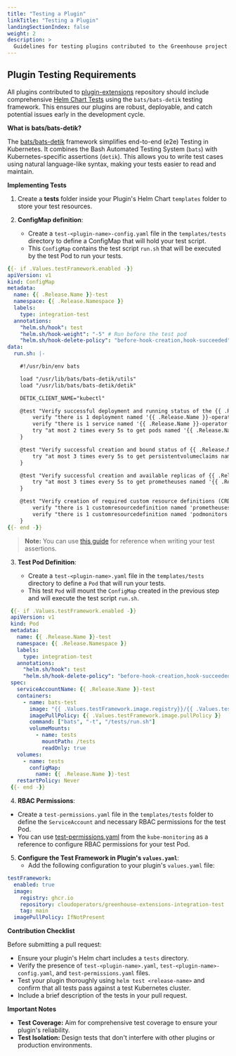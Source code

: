 ```yaml
---
title: "Testing a Plugin"
linkTitle: "Testing a Plugin"
landingSectionIndex: false
weight: 2
description: >
  Guidelines for testing plugins contributed to the Greenhouse project.
---
```


## Plugin Testing Requirements

All plugins contributed to [plugin-extensions](https://github.com/cloudoperators/greenhouse-extensions) repository should include comprehensive [Helm Chart Tests](https://helm.sh/docs/topics/chart_tests/) using the `bats/bats-detik` testing framework. This ensures our plugins are robust, deployable, and catch potential issues early in the development cycle.

**What is bats/bats-detik?**

The [bats/bats-detik](https://github.com/bats-core/bats-detik) framework simplifies end-to-end (e2e) Testing in Kubernetes. It combines the Bash Automated Testing System (`bats`) with Kubernetes-specific assertions (`detik`). This allows you to write test cases using natural language-like syntax, making your tests easier to read and maintain.

**Implementing Tests**

1. Create a **tests** folder inside your Plugin's Helm Chart `templates` folder to store your test resources.

2. **ConfigMap definition**:

   - Create a `test-<plugin-name>-config.yaml` file in the `templates/tests` directory to define a ConfigMap that will hold your test script.
   - This `ConfigMap` contains the test script `run.sh` that will be executed by the test Pod to run your tests.

```yaml
{{- if .Values.testFramework.enabled -}}
apiVersion: v1
kind: ConfigMap
metadata:
  name: {{ .Release.Name }}-test
  namespace: {{ .Release.Namespace }}
  labels:
    type: integration-test
  annotations:
    "helm.sh/hook": test
    "helm.sh/hook-weight": "-5" # Run before the test pod
    "helm.sh/hook-delete-policy": "before-hook-creation,hook-succeeded"
data:
  run.sh: |-

    #!/usr/bin/env bats

    load "/usr/lib/bats/bats-detik/utils"
    load "/usr/lib/bats/bats-detik/detik"

    DETIK_CLIENT_NAME="kubectl"

    @test "Verify successful deployment and running status of the {{ .Release.Name }}-operator pod" {
        verify "there is 1 deployment named '{{ .Release.Name }}-operator'"
        verify "there is 1 service named '{{ .Release.Name }}-operator'"
        try "at most 2 times every 5s to get pods named '{{ .Release.Name }}-operator' and verify that '.status.phase' is 'running'"
    }

    @test "Verify successful creation and bound status of {{ .Release.Name }} persistent volume claims" {
        try "at most 3 times every 5s to get persistentvolumeclaims named '{{ .Release.Name }}.*' and verify that '.status.phase' is 'Bound'"
    }

    @test "Verify successful creation and available replicas of {{ .Release.Name }} Prometheus resource" {
        try "at most 3 times every 5s to get prometheuses named '{{ .Release.Name }}' and verify that '.status.availableReplicas' is more than '0'"
    }

    @test "Verify creation of required custom resource definitions (CRDs) for {{ .Release.Name }}" {
        verify "there is 1 customresourcedefinition named 'prometheuses'"
        verify "there is 1 customresourcedefinition named 'podmonitors'"
    }
{{- end -}}
```

> **Note:** You can use [this guide](https://github.com/bats-core/bats-detik/blob/master/examples/bats/test_kubectl_and_oc.sh) for reference when writing your test assertions.

3. **Test Pod Definition**:

   - Create a `test-<plugin-name>.yaml` file in the `templates/tests` directory to define a `Pod` that will run your tests.
   - This test `Pod` will mount the `ConfigMap` created in the previous step and will execute the test script `run.sh`.

```yaml
 {{- if .Values.testFramework.enabled -}}
 apiVersion: v1
 kind: Pod
 metadata:
   name: {{ .Release.Name }}-test
   namespace: {{ .Release.Namespace }}
   labels:
     type: integration-test
   annotations:
     "helm.sh/hook": test
     "helm.sh/hook-delete-policy": "before-hook-creation,hook-succeeded"
 spec:
   serviceAccountName: {{ .Release.Name }}-test
   containers:
     - name: bats-test
       image: "{{ .Values.testFramework.image.registry}}/{{ .Values.testFramework.image.repository}}:{{ .Values.testFramework.image.tag }}"
       imagePullPolicy: {{ .Values.testFramework.image.pullPolicy }}
       command: ["bats", "-t", "/tests/run.sh"]
       volumeMounts:
         - name: tests
           mountPath: /tests
           readOnly: true
   volumes:
     - name: tests
       configMap:
         name: {{ .Release.Name }}-test
   restartPolicy: Never
 {{- end -}}
```

4. **RBAC Permissions**:

- Create a `test-permissions.yaml` file in the `templates/tests` folder to define the `ServiceAccount` and necessary RBAC permissions for the test Pod.
- You can use [test-permissions.yaml](https://github.com/cloudoperators/greenhouse-extensions/blob/main/kube-monitoring/charts/templates/tests/test-permissions.yaml) from the `kube-monitoring` as a reference to configure RBAC permissions for your test Pod.

5. **Configure the Test Framework in Plugin's `values.yaml`**:
   - Add the following configuration to your plugin's `values.yaml` file:

```yaml
testFramework:
  enabled: true
  image:
    registry: ghcr.io
    repository: cloudoperators/greenhouse-extensions-integration-test
    tag: main
  imagePullPolicy: IfNotPresent
```

**Contribution Checklist**

Before submitting a pull request:

- Ensure your plugin's Helm chart includes a `tests` directory.
- Verify the presence of `test-<plugin-name>.yaml`, `test-<plugin-name>-config.yaml`, and `test-permissions.yaml` files.
- Test your plugin thoroughly using `helm test <release-name>` and confirm that all tests pass against a test Kubernetes cluster.
- Include a brief description of the tests in your pull request.

**Important Notes**

- **Test Coverage:** Aim for comprehensive test coverage to ensure your plugin's reliability.
- **Test Isolation:** Design tests that don't interfere with other plugins or production environments.
